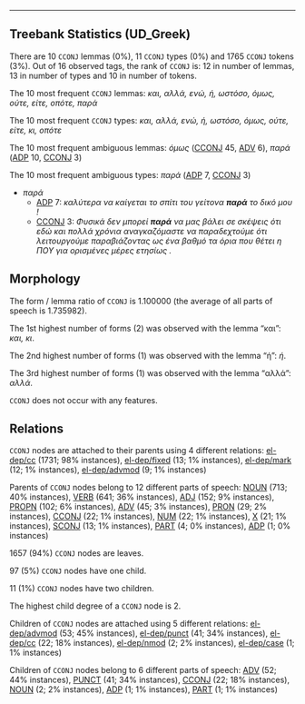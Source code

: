 

--------------------------------------------------------------------------------

## Treebank Statistics (UD_Greek)

There are 10 `CCONJ` lemmas (0%), 11 `CCONJ` types (0%) and 1765 `CCONJ` tokens (3%).
Out of 16 observed tags, the rank of `CCONJ` is: 12 in number of lemmas, 13 in number of types and 10 in number of tokens.

The 10 most frequent `CCONJ` lemmas: <em>και, αλλά, ενώ, ή, ωστόσο, όμως, ούτε, είτε, οπότε, παρά</em>

The 10 most frequent `CCONJ` types:  <em>και, αλλά, ενώ, ή, ωστόσο, όμως, ούτε, είτε, κι, οπότε</em>

The 10 most frequent ambiguous lemmas: <em>όμως</em> ([CCONJ]() 45, [ADV]() 6), <em>παρά</em> ([ADP]() 10, [CCONJ]() 3)

The 10 most frequent ambiguous types:  <em>παρά</em> ([ADP]() 7, [CCONJ]() 3)


* <em>παρά</em>
  * [ADP]() 7: <em>καλύτερα να καίγεται το σπίτι του γείτονα <b>παρά</b> το δικό μου !</em>
  * [CCONJ]() 3: <em>Φυσικά δεν μπορεί <b>παρά</b> να μας βάλει σε σκέψεις ότι εδώ και πολλά χρόνια αναγκαζόμαστε να παραδεχτούμε ότι λειτουργούμε παραβιάζοντας ως ένα βαθμό τα όρια που θέτει η ΠΟΥ για ορισμένες μέρες ετησίως .</em>

## Morphology

The form / lemma ratio of `CCONJ` is 1.100000 (the average of all parts of speech is 1.735982).

The 1st highest number of forms (2) was observed with the lemma “και”: <em>και, κι</em>.

The 2nd highest number of forms (1) was observed with the lemma “ή”: <em>ή</em>.

The 3rd highest number of forms (1) was observed with the lemma “αλλά”: <em>αλλά</em>.

`CCONJ` does not occur with any features.


## Relations

`CCONJ` nodes are attached to their parents using 4 different relations: [el-dep/cc]() (1731; 98% instances), [el-dep/fixed]() (13; 1% instances), [el-dep/mark]() (12; 1% instances), [el-dep/advmod]() (9; 1% instances)

Parents of `CCONJ` nodes belong to 12 different parts of speech: [NOUN]() (713; 40% instances), [VERB]() (641; 36% instances), [ADJ]() (152; 9% instances), [PROPN]() (102; 6% instances), [ADV]() (45; 3% instances), [PRON]() (29; 2% instances), [CCONJ]() (22; 1% instances), [NUM]() (22; 1% instances), [X]() (21; 1% instances), [SCONJ]() (13; 1% instances), [PART]() (4; 0% instances), [ADP]() (1; 0% instances)

1657 (94%) `CCONJ` nodes are leaves.

97 (5%) `CCONJ` nodes have one child.

11 (1%) `CCONJ` nodes have two children.

The highest child degree of a `CCONJ` node is 2.

Children of `CCONJ` nodes are attached using 5 different relations: [el-dep/advmod]() (53; 45% instances), [el-dep/punct]() (41; 34% instances), [el-dep/cc]() (22; 18% instances), [el-dep/nmod]() (2; 2% instances), [el-dep/case]() (1; 1% instances)

Children of `CCONJ` nodes belong to 6 different parts of speech: [ADV]() (52; 44% instances), [PUNCT]() (41; 34% instances), [CCONJ]() (22; 18% instances), [NOUN]() (2; 2% instances), [ADP]() (1; 1% instances), [PART]() (1; 1% instances)

